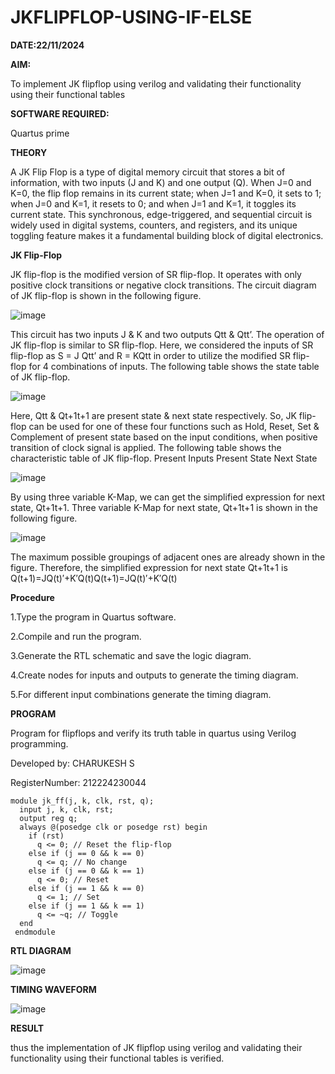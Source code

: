 # JKFLIPFLOP-USING-IF-ELSE
**DATE:22/11/2024**

**AIM:** 

To implement  JK flipflop using verilog and validating their functionality using their functional tables

**SOFTWARE REQUIRED:**

Quartus prime

**THEORY**

A JK Flip Flop is a type of digital memory circuit that stores a bit of information, with two inputs (J and K) and one output (Q). When J=0 and K=0, the flip flop remains in its current state; when J=1 and K=0, it sets to 1; when J=0 and K=1, it resets to 0; and when J=1 and K=1, it toggles its current state. This synchronous, edge-triggered, and sequential circuit is widely used in digital systems, counters, and registers, and its unique toggling feature makes it a fundamental building block of digital electronics.

**JK Flip-Flop**

JK flip-flop is the modified version of SR flip-flop. It operates with only positive clock transitions or negative clock transitions. The circuit diagram of JK flip-flop is shown in the following figure.

![image](https://github.com/naavaneetha/JKFLIPFLOP-USING-IF-ELSE/assets/154305477/a649c30b-232b-4558-b188-fd6c09845180)


This circuit has two inputs J & K and two outputs Qtt & Qtt’. The operation of JK flip-flop is similar to SR flip-flop. Here, we considered the inputs of SR flip-flop as S = J Qtt’ and R = KQtt in order to utilize the modified SR flip-flop for 4 combinations of inputs. The following table shows the state table of JK flip-flop.

![image](https://github.com/naavaneetha/JKFLIPFLOP-USING-IF-ELSE/assets/154305477/c4360742-e8a8-4937-b089-c46c0433f9a3)

 
Here, Qtt & Qt+1t+1 are present state & next state respectively. So, JK flip-flop can be used for one of these four functions such as Hold, Reset, Set & Complement of present state based on the input conditions, when positive transition of clock signal is applied. The following table shows the characteristic table of JK flip-flop. Present Inputs Present State Next State
 
![image](https://github.com/naavaneetha/JKFLIPFLOP-USING-IF-ELSE/assets/154305477/6c275261-a6d5-4c37-a3a7-1e88ca11c4cd)

By using three variable K-Map, we can get the simplified expression for next state, Qt+1t+1. Three variable K-Map for next state, Qt+1t+1 is shown in the following figure.
 
![image](https://github.com/naavaneetha/JKFLIPFLOP-USING-IF-ELSE/assets/154305477/5174f41b-0ce0-4329-a372-6d1943ea6673)

The maximum possible groupings of adjacent ones are already shown in the figure. Therefore, the simplified expression for next state Qt+1t+1 is Q(t+1)=JQ(t)′+K′Q(t)Q(t+1)=JQ(t)′+K′Q(t)

**Procedure**

1.Type the program in Quartus software.

2.Compile and run the program.

3.Generate the RTL schematic and save the logic diagram.

4.Create nodes for inputs and outputs to generate the timing diagram.

5.For different input combinations generate the timing diagram.

**PROGRAM**

Program for flipflops and verify its truth table in quartus using Verilog programming. 

Developed by: CHARUKESH S

RegisterNumber: 212224230044
```
module jk_ff(j, k, clk, rst, q);
  input j, k, clk, rst;
  output reg q;
  always @(posedge clk or posedge rst) begin
    if (rst)
      q <= 0; // Reset the flip-flop
    else if (j == 0 && k == 0)
      q <= q; // No change
    else if (j == 0 && k == 1)
      q <= 0; // Reset
    else if (j == 1 && k == 0)
      q <= 1; // Set
    else if (j == 1 && k == 1)
      q <= ~q; // Toggle
  end
 endmodule
```
**RTL DIAGRAM**

![image](https://github.com/user-attachments/assets/b67f66f3-fb04-4f5a-8513-b34734089310)


**TIMING WAVEFORM**

![image](https://github.com/user-attachments/assets/c9e10526-ceae-41ab-81e8-b10b64f1c9db)

**RESULT**

thus the implementation of JK flipflop using verilog and validating their functionality using their functional tables is verified.
